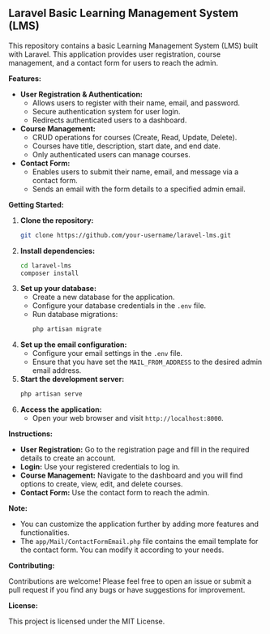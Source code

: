 ## Laravel Basic Learning Management System (LMS)

This repository contains a basic Learning Management System (LMS) built with Laravel. This application provides user registration, course management, and a contact form for users to reach the admin.

**Features:**

- **User Registration & Authentication:**
    - Allows users to register with their name, email, and password.
    - Secure authentication system for user login.
    - Redirects authenticated users to a dashboard.
- **Course Management:**
    - CRUD operations for courses (Create, Read, Update, Delete).
    - Courses have title, description, start date, and end date.
    - Only authenticated users can manage courses.
- **Contact Form:**
    - Enables users to submit their name, email, and message via a contact form.
    - Sends an email with the form details to a specified admin email.

**Getting Started:**

1. **Clone the repository:**
   ```bash
   git clone https://github.com/your-username/laravel-lms.git
   ```
2. **Install dependencies:**
   ```bash
   cd laravel-lms
   composer install
   ```
3. **Set up your database:**
   - Create a new database for the application.
   - Configure your database credentials in the `.env` file.
   - Run database migrations:
     ```bash
     php artisan migrate
     ```
4. **Set up the email configuration:**
   - Configure your email settings in the `.env` file.
   - Ensure that you have set the `MAIL_FROM_ADDRESS` to the desired admin email address.
5. **Start the development server:**
   ```bash
   php artisan serve
   ```
6. **Access the application:**
   - Open your web browser and visit `http://localhost:8000`.

**Instructions:**

- **User Registration:** Go to the registration page and fill in the required details to create an account.
- **Login:** Use your registered credentials to log in.
- **Course Management:** Navigate to the dashboard and you will find options to create, view, edit, and delete courses.
- **Contact Form:** Use the contact form to reach the admin.

**Note:**

- You can customize the application further by adding more features and functionalities.
- The `app/Mail/ContactFormEmail.php` file contains the email template for the contact form. You can modify it according to your needs.

**Contributing:**

Contributions are welcome! Please feel free to open an issue or submit a pull request if you find any bugs or have suggestions for improvement.

**License:**

This project is licensed under the MIT License.
